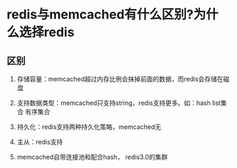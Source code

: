 

# redis与memcached有什么区别?为什么选择redis


## 区别

1. 存储容量：memcached超过内存比例会抹掉前面的数据，而redis会存储在磁盘

2. 支持数据类型：memcached只支持string，redis支持更多。如：hash list集合 有序集合

3. 持久化：redis支持两种持久化策略，memcached无

4. 主从：redis支持

5. memcached自带连接池和配合hash， redis3.0的集群
 